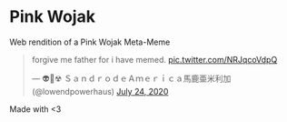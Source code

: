 # Pink Wojak
Web rendition of a Pink Wojak Meta-Meme

<blockquote class="twitter-tweet"><p lang="en" dir="ltr">forgive me father for i have memed. <a href="https://t.co/NRJqcoVdpQ">pic.twitter.com/NRJqcoVdpQ</a></p>&mdash; 👽🐬☢ ＳａｎｄｒｏｄｅＡｍｅｒｉｃａ馬鹿亜米利加 (@lowendpowerhaus) <a href="https://twitter.com/lowendpowerhaus/status/1286473397170507776?ref_src=twsrc%5Etfw">July 24, 2020</a></blockquote> <script async src="https://platform.twitter.com/widgets.js" charset="utf-8"></script>

Made with <3 
